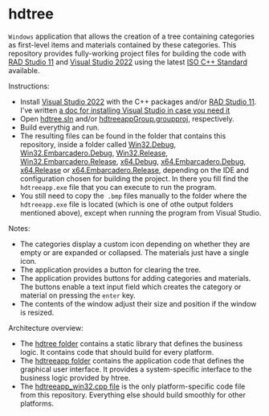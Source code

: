 # hdtree
`Windows` application that allows the creation of a tree containing categories as first-level items and materials contained by these categories.
This repository provides fully-working project files for building the code with [RAD Studio 11](https://www.embarcadero.com/products/cbuilder) and [Visual Studio 2022](https://visualstudio.microsoft.com/vs/community/) using the latest [ISO C++ Standard](https://www.google.com/search?q=iso+C%2B%2B) available.

Instructions:
- Install [Visual Studio 2022](https://visualstudio.microsoft.com/vs/community/) with the C++ packages and/or [RAD Studio 11](https://www.embarcadero.com/products/cbuilder). I've written [a doc for installing Visual Studio in case you need it](https://github.com/asm128/hdtree/blob/master/VS.md)
- Open [hdtree.sln](./hdtree.sln) and/or [hdtreeappGroup.groupproj](./hdtreeappGroup.groupproj), respectively.
- Build everythig and run.
- The resulting files can be found in the folder that contains this repository, inside a folder called [Win32.Debug](../Win32.Debug/), [Win32.Embarcadero.Debug](../Win32.Embarcadero.Debug/), [Win32.Release](../Win32.Release/), [Win32.Embarcadero.Release](../Win32.Embarcadero.Release/),  [x64.Debug](../x64.Debug/), [x64.Embarcadero.Debug](../x64.Embarcadero.Debug/), [x64.Release](../x64.Release/) or [x64.Embarcadero.Release](../x64.Embarcadero.Release/), depending on the IDE and configuration chosen for building the project. In there you fill find the `hdtreeapp.exe` file that you can execute to run the program.
- You still need to copy the` .bmp` files manually to the folder where the `hdtreeapp.exe` file is located (which is one of othe output folders mentioned above), except when running the program from Visual Studio.

Notes:
- The categories display a custom icon depending on whether they are empty or are expanded or collapsed. The materials just have a single icon.
- The application provides a button for clearing the tree.
- The application provides buttons for adding categories and materials. The buttons enable a text input field which creates the category or material on pressing the `enter` key.
- The contents of the window adjust their size and position if the window is resized.

Architecture overview:
- The [hdtree folder](https://github.com/asm128/hdtree/tree/master/hdtree) contains a static library that defines the business logic. It contains code that should build for every platform.
- The [hdtreeapp folder](https://github.com/asm128/hdtree/tree/master/hdtreeapp) contains the application code that defines the graphical user interface. It provides a system-specific interface to the business logic provided by htree. 
- The [hdtreeapp_win32.cpp file](https://github.com/asm128/hdtree/blob/master/hdtreeapp/hdtreeapp_win32.cpp) is the only platform-specific code file from this repository. Everything else should build smoothly for other platforms.

